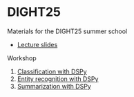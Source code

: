 # DIGHT25
Materials for the DIGHT25 summer school

* [Lecture slides](https://docs.google.com/presentation/d/1Z4cLon_qO8FDRjf8t3EraEnmSmQG1prQi7tSs50Q7qs/edit?usp=sharing)

Workshop
1. [Classification with DSPy](https://colab.research.google.com/github/TurkuNLP/DIGHT25/blob/main/01_classification.ipynb)
1. [Entity recognition with DSPy](https://colab.research.google.com/github/TurkuNLP/DIGHT25/blob/main/02_ner.ipynb)
1. [Summarization with DSPy](https://colab.research.google.com/github/TurkuNLP/DIGHT25/blob/main/03_summaries.ipynb)
